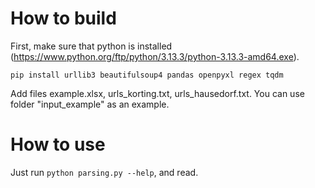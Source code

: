 # How to build

First, make sure that python is installed (https://www.python.org/ftp/python/3.13.3/python-3.13.3-amd64.exe).

```
pip install urllib3 beautifulsoup4 pandas openpyxl regex tqdm 
```

Add files example.xlsx, urls_korting.txt, urls_hausedorf.txt. You can use folder "input_example" as an example.

# How to use

Just run `python parsing.py --help`, and read.